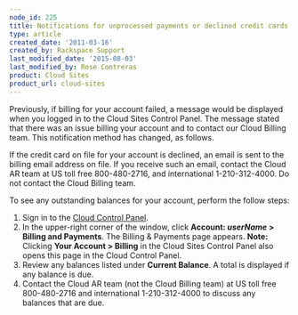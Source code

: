 ```yaml
---
node_id: 225
title: Notifications for unprocessed payments or declined credit cards
type: article
created_date: '2011-03-16'
created_by: Rackspace Support
last_modified_date: '2015-08-03'
last_modified_by: Rose Contreras
product: Cloud Sites
product_url: cloud-sites
---
```


Previously, if billing for your account failed, a message would be
displayed when you logged in to the Cloud Sites Control Panel. The
message stated that there was an issue billing your account and to
contact our Cloud Billing team. This notification method has changed, as
follows.

If the credit card on file for your account is declined, an email is
sent to the billing email address on file. If you receive such an email,
contact the Cloud AR team at US toll free 800-480-2716, and
international 1-210-312-4000. Do not contact the Cloud Billing team.

To see any outstanding balances for your account, perform the follow
steps:

1.  Sign in to the [Cloud Control Panel](https://mycloud.rackspace.com/).
2.  In the upper-right corner of the window, click **Account:
    *userName* > Billing and Payments**.
    The Billing & Payments page appears.
    **Note:** Clicking **Your Account > Billing** in the Cloud
    Sites Control Panel also opens this page in the Cloud Control Panel.
3.  Review any balances listed under **Current Balance**.
    A total is displayed if any balance is due.
4.  Contact the Cloud AR team (not the Cloud Billing team) at US toll
    free 800-480-2716 and international 1-210-312-4000 to discuss any
    balances that are due.
